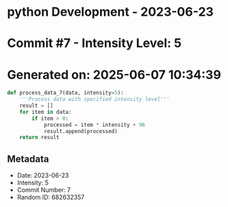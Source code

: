 ﻿# python Development - 2023-06-23
# Commit #7 - Intensity Level: 5
# Generated on: 2025-06-07 10:34:39
```python
def process_data_7(data, intensity=5):
    '''Process data with specified intensity level'''
    result = []
    for item in data:
        if item > 0:
            processed = item * intensity + 96
            result.append(processed)
    return result
```
## Metadata
- Date: 2023-06-23
- Intensity: 5
- Commit Number: 7
- Random ID: 682632357
